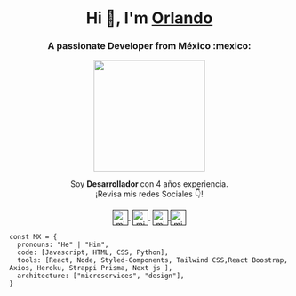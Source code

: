 <h1 align="center">Hi 👋, I'm <a href="https://OrlandoIPN.github.io/Me.io/" target="blank">
Orlando</a></h1>
<h3 align="center">A passionate Developer from México :mexico:</h3>

<p align="center" width="300">
   <img align="center" width="200" src="https://i.postimg.cc/28SNbmQc/foto-perfil-circulo-200x200.png" />
</p>

<p align="center">Soy <strong>Desarrollador </strong> con 4 años experiencia.<br />¡Revisa mis redes Sociales 👇!</p>
<p align="center">
   <a href="" target="blank" style='margin-right:4px'>
    <img align="center" src="https://cdn.jsdelivr.net/npm/simple-icons@3.0.1/icons/twitch.svg" alt="midudev" height="28px" width="28px" />
  </a>
   <a href="" target="blank" style='margin-right:4px'>
    <img align="center" src="https://cdn.jsdelivr.net/npm/simple-icons@3.0.1/icons/youtube.svg" alt="midudev" height="28px" width="28px" />
  </a>
  <a href="" target="blank">
    <img align="center" src="https://cdn.jsdelivr.net/npm/simple-icons@3.0.1/icons/instagram.svg" alt="midu.dev" height="28px" width="28px" />
  </a>
  <a href="" target="blank">
    <img align="center" src="https://cdn.jsdelivr.net/npm/simple-icons@3.0.1/icons/twitter.svg" alt="midudev" height="28px" width="28px" />
  </a>
</p>


    
    const MX = {
      pronouns: "He" | "Him",
      code: [Javascript, HTML, CSS, Python],
      tools: [React, Node, Styled-Components, Tailwind CSS,React Boostrap, Axios, Heroku, Strappi Prisma, Next js ],
      architecture: ["microservices", "design"],
    }
    


